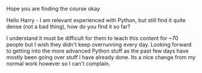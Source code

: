 Hope you are finding the course okay

Hello Harry - I am relevant experienced with Python, but still find it quite dense (not a bad thing), how do you find it so far?

I understand it must be difficult for them to teach this content for ~70 people but I wish they didn't keep overrunning every day. Looking forward to getting into the more advanced Python stuff as the past few days have mostly been going over stuff I have already done. Its a nice change from my normal work however so I can't complain.